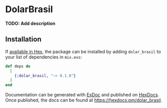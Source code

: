 # DolarBrasil

**TODO: Add description**

## Installation

If [available in Hex](https://hex.pm/docs/publish), the package can be installed
by adding `dolar_brasil` to your list of dependencies in `mix.exs`:

```elixir
def deps do
  [
    {:dolar_brasil, "~> 0.1.0"}
  ]
end
```

Documentation can be generated with [ExDoc](https://github.com/elixir-lang/ex_doc)
and published on [HexDocs](https://hexdocs.pm). Once published, the docs can
be found at <https://hexdocs.pm/dolar_brasil>.

